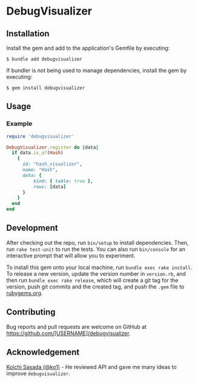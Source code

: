 # DebugVisualizer

## Installation

Install the gem and add to the application's Gemfile by executing:

    $ bundle add debugvisualizer

If bundler is not being used to manage dependencies, install the gem by executing:

    $ gem install debugvisualizer

## Usage

### Example

```ruby
require 'debugvisualizer'

DebugVisualizer.register do |data|
  if data.is_a?(Hash)
    {
      id: "hash_visualizer",
      name: "Hash",
      data: {
          kind: { table: true },
          rows: [data]
      }
    }
  end
end
```

## Development

After checking out the repo, run `bin/setup` to install dependencies. Then, run `rake test-unit` to run the tests. You can also run `bin/console` for an interactive prompt that will allow you to experiment.

To install this gem onto your local machine, run `bundle exec rake install`. To release a new version, update the version number in `version.rb`, and then run `bundle exec rake release`, which will create a git tag for the version, push git commits and the created tag, and push the `.gem` file to [rubygems.org](https://rubygems.org).

## Contributing

Bug reports and pull requests are welcome on GitHub at https://github.com/[USERNAME]/debugvisualizer.

## Acknowledgement

[Koichi Sasada (@ko1)](https://github.com/ko1) - He reviewed API and gave me many ideas to improve `debugvisualizer`.
